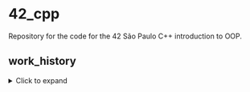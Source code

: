 # 42_cpp
Repository for the code for the 42 São Paulo C++ introduction to OOP.

## work_history

<details>
  <summary>Click to expand </summary>


  **June 15th 2022** - I just came back from a 4-month freeze and I'm rushing this project. Trying to kill one module every 2~3 days at most, while having a full time job and trying not to burnout. I kinda hate this project. Just finishing module_01.
  
  **June 16th 2022** - Spent most of my time today studying concepts that I'm gonna need for module_02. Stuff about how exactly floating point numbers work, orthodox canonical classes, operator overloads, etc. There's a pretty cool exercise about verifying if a point is positioned inside a tringle on this list, but I'm not gonna do it because it'd take too much time. Thanks 42SP, I love leaving cool stuff on the table because of your focus on speed over actual learning! Oh well, I've done MiniRT, I've had my share of point coordinates I guess.

  - Adding the Fixed class for module_02/ex00. Due to a joke comparing the orthodox canonical class with the medieval orthodox church, I have added a classic illumination of a knight fighting a snail to my class.

  **June 17th 2022** - Defined the class parameters required for ex01 on module_02. Did one evaluation for module_01, but couldn't get the second yet. Studied a bit more about how computers represent numbers. Will aim to finish tomorrow.

  **June 18th 2022** - Module_02 is pretty heavy on the theory. Had to do a little further research on ad hoc polymorphism to understand the third exercise. All that's left is to implement the fuckton of operator overloads it asks for, and then test everything.

  - Finished it. Brain explosion moment when I realized how post-increments actually work.

  **June 19th 2022** - While waiting for evaluations on module_02, started module_03. Cool, I'm a big Borderlands fan, but this language's verbosity is starting to annoy me. Completed ex00. It's 4am.

  **June 20th 2022** - Turned in module_02 and finished module_03, that I will turn in tomorrow. Inheritance is cursed and that Diamond Problem was concocted by the devil himself. It works well enough now, though.

  **June 22th 2022** - Uploaded some of module_04 yesterday but didn't log. I am SO FUCKING TILTED with this module. I can't get anything to work.

  **June 24th 2022** - Finished and turned in module_04, started module_05. I am very tired and can't concentrate, so I couldn't do any significant progress today, which upsets me. I fixed a little mistake on module_03.

  **June 27th 2022** - Uploading ex00 and ex01. This list is indeed bureaucratic. And boring. Lots of grunt work writing the classes and exceptions. Ex02 seems even worse but ex03 seems simpler. We'll see.

  **June 29th 2022** - Ex02-module05 done. Expecting to finish tomorrow.

  **June 30th 2022** - Finished module_05, ready to turn in. This one was a drag. Hoping the last 3 will be a little more interesting.

  **July 05th 2022** - Procrastinated. Bored with the project. Trying to pick up the pace.

  **July 06th 2022** - Bit bored with this. Did some progress. Uploading a version that doesn't compile. 42 São Paulo spent 2 years not giving a single shit about the community building (and sabotaging the community when we tried to build it ourselves) and now both the campus and the discord are dead as fuck. I've been flying solo for a good while. Doesn't feel good, I feel like I have no one to work with me on the projects or to discuss stuff, and it feels pointless to deal with 42SP's idiosyncrasies if I'm not getting the peer to peer learning in return. I'm just working by myself and I guess I will keep doing so in the foreseeable future. This fucking sucks.

  **July 12th 2022** - Cleared up some errors. Not compiling but better than it was before.

  **July 13th 2022** - Program compiling and basic stuff is working. Need to treat some edge cases and floating point stuff, but we're getting somewhere.

  **July 14th 2022** - Finishing ex00. I think it's good enough. I'll start ex01 tomorrow.

  **July 18th 2022** - Finished CPP06 and closed the repo. Did the first exercise of CPP07. I need to finish this week because I'm bleeding out lives, so I can't afford to have another one of those spouts of procrastination. At least the exercises seem a bit shorter now.

  - Quickly whipped up the rest of module 07, and am uploading it to the vogsphere. Starting the last module tomorrow.

  **July 24th 2022** - Finished CPP08. That's it, I'm done. I'm free. For the next 24-ish hours at least until I have to start Containers.

  **March 14th 2022** - Well well well, if it isn't 42France realizing that ft_containers kinda sucks. Starting CPP09 after freestyling the last stretch of the common core and getting ft_transcendence done before finishing the rest.

  **March 18th 2022** - Ex00 done I think. The actual usage of the container is easy. The most time-consuming part is parsing and validating dates without access to regex or the boost library.

  **March 19th 2022** - Small improvements added to ex00.

  **March 29th 2022** - Implemented the basis of ex01. Been sick lately and busy with work. Need to do some error handling and testing but I found it pretty straightforward.